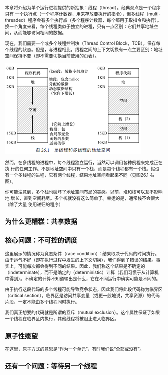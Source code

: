 本章将介绍为单个运行进程提供的新抽象：线程（thread）。经典观点是一个程序只有
一个执行点（一个程序计数器，用来存放要执行的指令），但多线程（multi-threaded）程序会有多个执行点（多个程序计数器，每个都用于取指令和执行）。换一个角度来看，每个线程类似于独立的进程，只有一点区别：它们共享地址空间，从而能够访问相同的数据。

现在，我们需要一个或多个线程控制块（Thread  Control  Block，TCB），保存每个线程的状态。但是，与进程相比，线程之间的上下文切换有一点主要区别：地址空间保持不变（即不需要切换当前使用的页表）。

![](markdown_import_image/import-2022-12-31-18-48-53.png)

然而，在多线程的进程中，每个线程独立运行，当然可以调用各种例程来完成正在执
行的任何工作。不是地址空间中只有一个栈，而是每个线程都有一个栈。假设有一个多线程的进程，它有两个线程，结果地址空间看起来不同（见图26.1 右图）。

你可能注意到，多个栈也破坏了地址空间布局的美感。以前，堆和栈可以互不影响地
增长，直到空间耗尽。多个栈就没有这么简单了。幸运的是，通常栈不会很大（除了大量
使用递归的程序）

## 为什么更糟糕：共享数据

## 核心问题：不可控的调度
这里展示的情况称为竞态条件（race  condition）：结果取决于代码的时间执行。由于运气不好（即在执行过程中发生的上下文切换），我们得到了错误的结果。事实上，可能每次都会得到不同的结果。因此，我们称这个结果是不确定的（indeterminate），而不是确定的（deterministic）计算（我们习惯于从计算机中得到）。不确定的计算不知道输出是什么，它在不同运行中确实可能是不同的。 

由于执行这段代码的多个线程可能导致竞争状态，因此我们将此段代码称为临界区
（critical section）。临界区是访问共享变量（或更一般地说，共享资源）的代码片段，一定不能由多个线程同时执行。 

我们真正想要的代码就是所谓的互斥（mutual  exclusion）。这个属性保证了如果一个线程在临界区内执行，其他线程将被阻止进入临界区。

## 原子性愿望

在这里，原子方式的意思是“作为一个单元”，有时我们说“全部或没有”。

## 还有一个问题：等待另一个线程